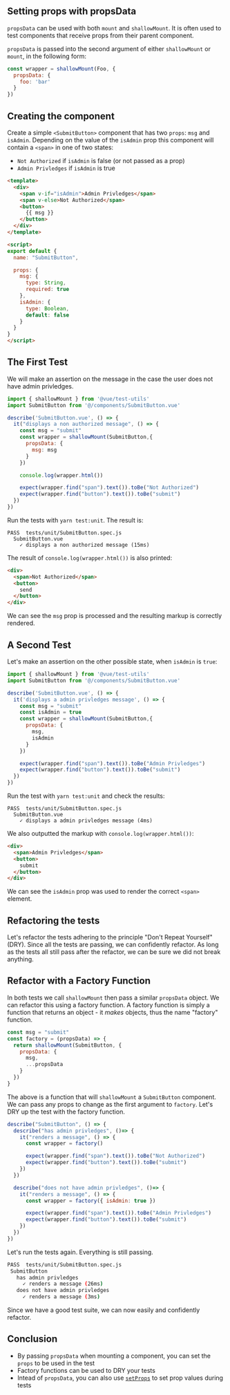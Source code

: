 ## Setting props with propsData

`propsData` can be used with both `mount` and `shallowMount`. It is often used to test components that receive props from their parent component.

`propsData` is passed into the second argument of either `shallowMount` or `mount`, in the following form:

```js
const wrapper = shallowMount(Foo, {
  propsData: {
    foo: 'bar'
  }
})
```

## Creating the component

Create a simple `<SubmitButton>` component that has two `props`: `msg` and `isAdmin`. Depending on the value of the `isAdmin` prop this component will contain a `<span>` in one of two states:

* `Not Authorized` if `isAdmin` is false (or not passed as a prop)
* `Admin Privledges` if `isAdmin` is true

```html
<template>
  <div>
    <span v-if="isAdmin">Admin Privledges</span>
    <span v-else>Not Authorized</span>
    <button>
      {{ msg }}
    </button>
  </div>
</template>

<script>
export default {
  name: "SubmitButton",

  props: {
    msg: {
      type: String,
      required: true
    },
    isAdmin: {
      type: Boolean,
      default: false
    }
  }
}
</script>
```

## The First Test

We will make an assertion on the message in the case the user does not have admin privledges.

```js
import { shallowMount } from '@vue/test-utils'
import SubmitButton from '@/components/SubmitButton.vue'

describe('SubmitButton.vue', () => {
  it("displays a non authorized message", () => {
    const msg = "submit"
    const wrapper = shallowMount(SubmitButton,{
      propsData: {
        msg: msg
      }
    })

    console.log(wrapper.html())

    expect(wrapper.find("span").text()).toBe("Not Authorized")
    expect(wrapper.find("button").text()).toBe("submit")
  })
})
```

Run the tests with `yarn test:unit`. The result is:

```
PASS  tests/unit/SubmitButton.spec.js
  SubmitButton.vue
    ✓ displays a non authorized message (15ms)
```

The result of `console.log(wrapper.html())` is also printed:

```html
<div>
  <span>Not Authorized</span>
  <button>
    send
  </button>
</div>
```

We can see the `msg` prop is processed and the resulting markup is correctly rendered.

## A Second Test

Let's make an assertion on the other possible state, when `isAdmin` is `true`:

```js
import { shallowMount } from '@vue/test-utils'
import SubmitButton from '@/components/SubmitButton.vue'

describe('SubmitButton.vue', () => {
  it('displays a admin privledges message', () => {
    const msg = "submit"
    const isAdmin = true
    const wrapper = shallowMount(SubmitButton,{
      propsData: {
        msg,
        isAdmin
      }
    })

    expect(wrapper.find("span").text()).toBe("Admin Privledges")
    expect(wrapper.find("button").text()).toBe("submit")
  })
})
```

Run the test with `yarn test:unit` and check the results:

```shell
PASS  tests/unit/SubmitButton.spec.js
  SubmitButton.vue
    ✓ displays a admin privledges message (4ms)
```

We also outputted the markup with `console.log(wrapper.html())`:

```html
<div>
  <span>Admin Privledges</span>
  <button>
    submit
  </button>
</div>
```
We can see the `isAdmin` prop was used to render the correct `<span>` element.

## Refactoring the tests

Let's refactor the tests adhering to the principle "Don't Repeat Yourself" (DRY). Since all the tests are passing, we can confidently refactor. As long as the tests all still pass after the refactor, we can be sure we did not break anything.

## Refactor with a Factory Function

In both tests we call `shallowMount` then pass a similar `propsData` object. We can refactor this using a factory function. A factory function is simply a function that returns an object - it _makes_ objects, thus the name "factory" function.

```js
const msg = "submit"
const factory = (propsData) => {
  return shallowMount(SubmitButton, {
    propsData: {
      msg,
      ...propsData
    }
  })
}
```

The above is a function that will `shallowMount` a `SubmitButton` component. We can pass any props to change as the first argument to `factory`. Let's DRY up the test with the factory function.

```js
describe("SubmitButton", () => {
  describe("has admin privledges", ()=> {
    it("renders a message", () => {
      const wrapper = factory()

      expect(wrapper.find("span").text()).toBe("Not Authorized")
      expect(wrapper.find("button").text()).toBe("submit")
    })
  })

  describe("does not have admin privledges", ()=> {
    it("renders a message", () => {
      const wrapper = factory({ isAdmin: true })

      expect(wrapper.find("span").text()).toBe("Admin Privledges")
      expect(wrapper.find("button").text()).toBe("submit")
    })
  })
})
```

Let's run the tests again. Everything is still passing.

```sh
PASS  tests/unit/SubmitButton.spec.js
 SubmitButton
   has admin privledges
     ✓ renders a message (26ms)
   does not have admin privledges
     ✓ renders a message (3ms)
```

Since we have a good test suite, we can now easily and confidently refactor.

## Conclusion

- By passing `propsData` when mounting a component, you can set the `props` to be used in the test
- Factory functions can be used to DRY your tests
- Intead of `propsData`, you can also use [`setProps`](https://vue-test-utils.vuejs.org/api/wrapper-array/#setprops-props) to set prop values during tests
